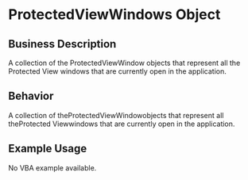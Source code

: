 # ProtectedViewWindows Object

## Business Description
A collection of the ProtectedViewWindow objects that represent all the Protected View windows that are currently open in the application.

## Behavior
A collection of theProtectedViewWindowobjects that represent all theProtected Viewwindows that are currently open in the application.

## Example Usage
No VBA example available.